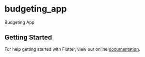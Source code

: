 # budgeting_app

Budgeting App

## Getting Started

For help getting started with Flutter, view our online
[documentation](https://flutter.io/).
